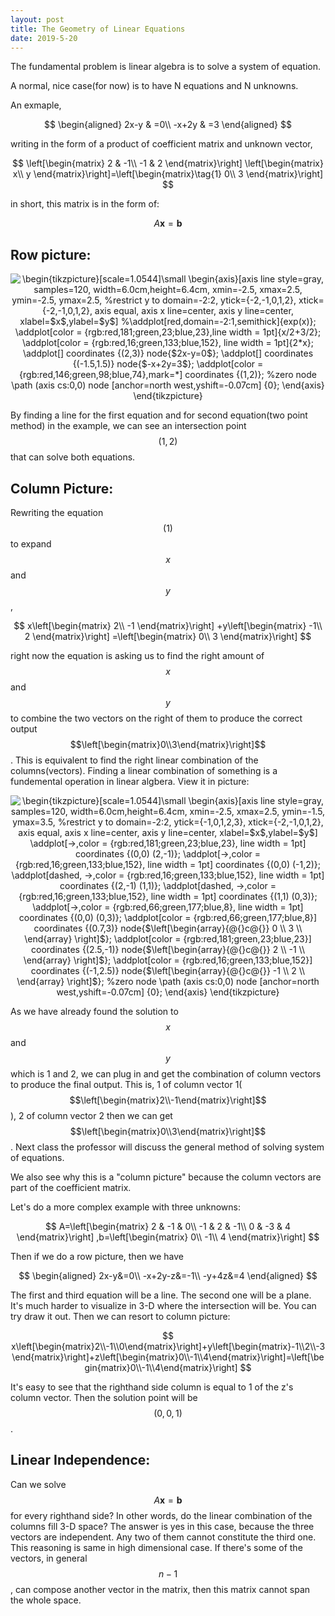 ```yaml
---
layout: post
title: The Geometry of Linear Equations
date: 2019-5-20
---
```




The fundamental problem is linear algebra is to solve a system of equation. 

A normal, nice case(for now) is to have N equations and N unknowns. 

An exmaple, 

$$
\begin{aligned}
2x-y & =0\\
-x+2y & =3
\end{aligned}
$$

writing in the form of a product of coefficient matrix and unknown vector, 

$$
\left[\begin{matrix}
2 & -1\\
-1 & 2
\end{matrix}\right]
\left[\begin{matrix}
x\\
y
\end{matrix}\right]=\left[\begin{matrix}\tag{1}
0\\
3
\end{matrix}\right]
$$

in short, this matrix is in the form of:

$$
A\mathbf{x}=\mathbf{b}
$$

## Row picture: 

<p align="center" style="text-align: center;"><img align="center" src="https://tex.s2cms.ru/svg/%5Cbegin%7Btikzpicture%7D%5Bscale%3D1.0544%5D%5Csmall%0A%5Cbegin%7Baxis%7D%5Baxis%20line%20style%3Dgray%2C%0A%09samples%3D120%2C%0A%09width%3D6.0cm%2Cheight%3D6.4cm%2C%0A%09xmin%3D-2.5%2C%20xmax%3D2.5%2C%0A%09ymin%3D-2.5%2C%20ymax%3D2.5%2C%0A%09%25restrict%20y%20to%20domain%3D-2%3A2%2C%0A%09ytick%3D%7B-2%2C-1%2C0%2C1%2C2%7D%2C%0A%09xtick%3D%7B-2%2C-1%2C0%2C1%2C2%7D%2C%0A%09axis%20equal%2C%0A%09axis%20x%20line%3Dcenter%2C%0A%09axis%20y%20line%3Dcenter%2C%0A%09xlabel%3D%24x%24%2Cylabel%3D%24y%24%5D%0A%25%5Caddplot%5Bred%2Cdomain%3D-2%3A1%2Csemithick%5D%7Bexp(x)%7D%3B%0A%5Caddplot%5Bcolor%20%3D%20%7Brgb%3Ared%2C181%3Bgreen%2C23%3Bblue%2C23%7D%2Cline%20width%20%3D%201pt%5D%7Bx%2F2%2B3%2F2%7D%3B%0A%5Caddplot%5Bcolor%20%3D%20%7Brgb%3Ared%2C16%3Bgreen%2C133%3Bblue%2C152%7D%2C%20line%20width%20%3D%201pt%5D%7B2*x%7D%3B%0A%5Caddplot%5B%5D%20coordinates%20%7B(2%2C3)%7D%20node%7B%242x-y%3D0%24%7D%3B%0A%5Caddplot%5B%5D%20coordinates%20%7B(-1.5%2C1.5)%7D%20node%7B%24-x%2B2y%3D3%24%7D%3B%0A%5Caddplot%5Bcolor%20%3D%20%7Brgb%3Ared%2C146%3Bgreen%2C98%3Bblue%2C74%7D%2Cmark%3D*%5D%20coordinates%20%7B(1%2C2)%7D%3B%0A%25zero%20node%0A%5Cpath%20(axis%20cs%3A0%2C0)%20node%20%5Banchor%3Dnorth%20west%2Cyshift%3D-0.07cm%5D%20%7B0%7D%3B%0A%5Cend%7Baxis%7D%0A%5Cend%7Btikzpicture%7D" alt="\begin{tikzpicture}[scale=1.0544]\small
\begin{axis}[axis line style=gray,
	samples=120,
	width=6.0cm,height=6.4cm,
	xmin=-2.5, xmax=2.5,
	ymin=-2.5, ymax=2.5,
	%restrict y to domain=-2:2,
	ytick={-2,-1,0,1,2},
	xtick={-2,-1,0,1,2},
	axis equal,
	axis x line=center,
	axis y line=center,
	xlabel=$x$,ylabel=$y$]
%\addplot[red,domain=-2:1,semithick]{exp(x)};
\addplot[color = {rgb:red,181;green,23;blue,23},line width = 1pt]{x/2+3/2};
\addplot[color = {rgb:red,16;green,133;blue,152}, line width = 1pt]{2*x};
\addplot[] coordinates {(2,3)} node{$2x-y=0$};
\addplot[] coordinates {(-1.5,1.5)} node{$-x+2y=3$};
\addplot[color = {rgb:red,146;green,98;blue,74},mark=*] coordinates {(1,2)};
%zero node
\path (axis cs:0,0) node [anchor=north west,yshift=-0.07cm] {0};
\end{axis}
\end{tikzpicture}" /></p>

By finding a line for the first equation and for second equation(two point method) in the example, we can see an intersection point $$(1,2)$$ that can solve both equations.  

## Column Picture:

Rewriting the equation $$(1)$$ to expand $$x$$ and $$y$$, 


$$
x\left[\begin{matrix}
2\\
-1
\end{matrix}\right] +y\left[\begin{matrix}
-1\\
2
\end{matrix}\right] =\left[\begin{matrix}
0\\
3
\end{matrix}\right]
$$


right now the equation is asking us to find the right amount of $$x$$ and $$y$$ to combine the two vectors on the right of them to produce the correct output $$\left[\begin{matrix}0\\3\end{matrix}\right]$$. This is equivalent to find the right linear combination of the columns(vectors). Finding a linear combination of something is a fundemental operation in linear algbera. View it in picture:

<p align="center" style="text-align: center;"><img align="center" src="https://tex.s2cms.ru/svg/%5Cbegin%7Btikzpicture%7D%5Bscale%3D1.0544%5D%5Csmall%0A%5Cbegin%7Baxis%7D%5Baxis%20line%20style%3Dgray%2C%0A%09samples%3D120%2C%0A%09width%3D6.0cm%2Cheight%3D6.4cm%2C%0A%09xmin%3D-2.5%2C%20xmax%3D2.5%2C%0A%09ymin%3D-1.5%2C%20ymax%3D3.5%2C%0A%09%25restrict%20y%20to%20domain%3D-2%3A2%2C%0A%09ytick%3D%7B-1%2C0%2C1%2C2%2C3%7D%2C%0A%09xtick%3D%7B-2%2C-1%2C0%2C1%2C2%7D%2C%0A%09axis%20equal%2C%0A%09axis%20x%20line%3Dcenter%2C%0A%09axis%20y%20line%3Dcenter%2C%0A%09xlabel%3D%24x%24%2Cylabel%3D%24y%24%5D%0A%5Caddplot%5B-%3E%2Ccolor%20%3D%20%7Brgb%3Ared%2C181%3Bgreen%2C23%3Bblue%2C23%7D%2C%20line%20width%20%3D%201pt%5D%20coordinates%0A%20%20%20%20%20%20%20%20%20%20%20%7B(0%2C0)%20(2%2C-1)%7D%3B%0A%5Caddplot%5B-%3E%2Ccolor%20%3D%20%7Brgb%3Ared%2C16%3Bgreen%2C133%3Bblue%2C152%7D%2C%20line%20width%20%3D%201pt%5D%20coordinates%20%7B(0%2C0)%20(-1%2C2)%7D%3B%0A%5Caddplot%5Bdashed%2C%20-%3E%2Ccolor%20%3D%20%7Brgb%3Ared%2C16%3Bgreen%2C133%3Bblue%2C152%7D%2C%20line%20width%20%3D%201pt%5D%20coordinates%20%7B(2%2C-1)%20(1%2C1)%7D%3B%0A%5Caddplot%5Bdashed%2C%20-%3E%2Ccolor%20%3D%20%7Brgb%3Ared%2C16%3Bgreen%2C133%3Bblue%2C152%7D%2C%20line%20width%20%3D%201pt%5D%20coordinates%20%7B(1%2C1)%20(0%2C3)%7D%3B%0A%5Caddplot%5B-%3E%2Ccolor%20%3D%20%7Brgb%3Ared%2C66%3Bgreen%2C177%3Bblue%2C8%7D%2C%20line%20width%20%3D%201pt%5D%20coordinates%20%7B(0%2C0)%20(0%2C3)%7D%3B%0A%5Caddplot%5Bcolor%20%3D%20%7Brgb%3Ared%2C66%3Bgreen%2C177%3Bblue%2C8%7D%5D%20coordinates%20%7B(0.7%2C3)%7D%20node%7B%24%5Cleft%5B%5Cbegin%7Barray%7D%7B%40%7B%7Dc%40%7B%7D%7D%0A%20%20%20%200%20%5C%5C%0A%20%20%20%203%20%5C%5C%0A%20%20%20%20%5Cend%7Barray%7D%20%5Cright%5D%24%7D%3B%0A%5Caddplot%5Bcolor%20%3D%20%7Brgb%3Ared%2C181%3Bgreen%2C23%3Bblue%2C23%7D%5D%20coordinates%20%7B(2.5%2C-1)%7D%20node%7B%24%5Cleft%5B%5Cbegin%7Barray%7D%7B%40%7B%7Dc%40%7B%7D%7D%0A%20%20%20%202%20%5C%5C%0A%20%20%20%20-1%20%5C%5C%0A%20%20%20%20%5Cend%7Barray%7D%20%5Cright%5D%24%7D%3B%0A%5Caddplot%5Bcolor%20%3D%20%7Brgb%3Ared%2C16%3Bgreen%2C133%3Bblue%2C152%7D%5D%20coordinates%20%7B(-1%2C2.5)%7D%20node%7B%24%5Cleft%5B%5Cbegin%7Barray%7D%7B%40%7B%7Dc%40%7B%7D%7D%0A%20%20%20%20-1%20%5C%5C%0A%20%20%20%202%20%5C%5C%0A%20%20%20%20%5Cend%7Barray%7D%20%5Cright%5D%24%7D%3B%0A%25zero%20node%0A%5Cpath%20(axis%20cs%3A0%2C0)%20node%20%5Banchor%3Dnorth%20west%2Cyshift%3D-0.07cm%5D%20%7B0%7D%3B%0A%5Cend%7Baxis%7D%0A%5Cend%7Btikzpicture%7D" alt="\begin{tikzpicture}[scale=1.0544]\small
\begin{axis}[axis line style=gray,
	samples=120,
	width=6.0cm,height=6.4cm,
	xmin=-2.5, xmax=2.5,
	ymin=-1.5, ymax=3.5,
	%restrict y to domain=-2:2,
	ytick={-1,0,1,2,3},
	xtick={-2,-1,0,1,2},
	axis equal,
	axis x line=center,
	axis y line=center,
	xlabel=$x$,ylabel=$y$]
\addplot[-&gt;,color = {rgb:red,181;green,23;blue,23}, line width = 1pt] coordinates
           {(0,0) (2,-1)};
\addplot[-&gt;,color = {rgb:red,16;green,133;blue,152}, line width = 1pt] coordinates {(0,0) (-1,2)};
\addplot[dashed, -&gt;,color = {rgb:red,16;green,133;blue,152}, line width = 1pt] coordinates {(2,-1) (1,1)};
\addplot[dashed, -&gt;,color = {rgb:red,16;green,133;blue,152}, line width = 1pt] coordinates {(1,1) (0,3)};
\addplot[-&gt;,color = {rgb:red,66;green,177;blue,8}, line width = 1pt] coordinates {(0,0) (0,3)};
\addplot[color = {rgb:red,66;green,177;blue,8}] coordinates {(0.7,3)} node{$\left[\begin{array}{@{}c@{}}
    0 \\
    3 \\
    \end{array} \right]$};
\addplot[color = {rgb:red,181;green,23;blue,23}] coordinates {(2.5,-1)} node{$\left[\begin{array}{@{}c@{}}
    2 \\
    -1 \\
    \end{array} \right]$};
\addplot[color = {rgb:red,16;green,133;blue,152}] coordinates {(-1,2.5)} node{$\left[\begin{array}{@{}c@{}}
    -1 \\
    2 \\
    \end{array} \right]$};
%zero node
\path (axis cs:0,0) node [anchor=north west,yshift=-0.07cm] {0};
\end{axis}
\end{tikzpicture}" /></p>


As we have already found the solution to $$x$$ and $$y$$ which is 1 and 2, we can plug in and get the combination of column vectors to produce the final output. This is, 1 of column vector 1($$\left[\begin{matrix}2\\-1\end{matrix}\right]$$), 2 of column vector 2 then we can get $$\left[\begin{matrix}0\\3\end{matrix}\right]$$. Next class the professor will discuss the general method of solving system of equations.

We also see why this is a "column picture" because the column vectors are part of the coefficient matrix. 

Let's do a more complex example with three unknowns:

$$
A=\left[\begin{matrix}
2 & -1 & 0\\
-1 & 2 & -1\\
0 & -3 & 4
\end{matrix}\right] ,b=\left[\begin{matrix}
0\\
-1\\
4
\end{matrix}\right]
$$

Then if we do a row picture, then we have 


$$
\begin{aligned}
2x-y&=0\\
-x+2y-z&=-1\\
-y+4z&=4
\end{aligned}
$$


The first and third equation will be a line. The second one will be a plane. It's much harder to visualize in 3-D where the intersection will be. You can try draw it out. Then we can resort to column picture:


$$
x\left[\begin{matrix}2\\-1\\0\end{matrix}\right]+y\left[\begin{matrix}-1\\2\\-3\end{matrix}\right]+z\left[\begin{matrix}0\\-1\\4\end{matrix}\right]=\left[\begin{matrix}0\\-1\\4\end{matrix}\right]
$$


It's easy to see that the righthand side column is equal to 1 of the z's column vector. Then the solution point will be $$(0,0,1)$$. 

## Linear Independence:

Can we solve $$A\mathbf{x}=\mathbf{b}$$ for every righthand side? In other words, do the linear combination of the columns fill 3-D space? The answer is yes in this case, because the three vectors are independent. Any two of them cannot constitute the third one. This reasoning is same in high dimensional case. If there's some of the vectors, in general $$n-1$$, can compose another vector in the matrix, then this matrix cannot span the whole space.






